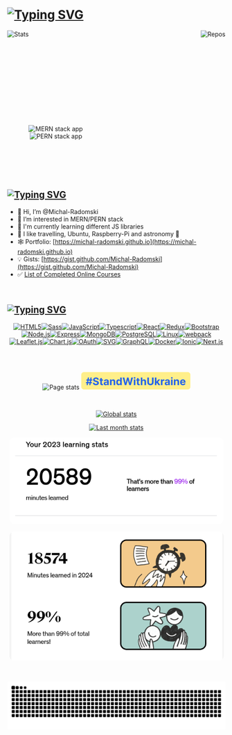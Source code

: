 <!-- Todo: https://github.com/vn7n24fzkq/github-profile-summary-cards -->
<!-- Todo: https://github.com/yoshi389111/github-profile-3d-contrib -->
<!-- Todo: add Turf.js, EJS ?? -->

<!-- # :fire: GitHub Languages and Stats -->

# [![Typing SVG](https://readme-typing-svg.demolab.com?font=Arial&weight=900&size=30&pause=1000&color=1F2823&vCenter=true&random=false&width=840&height=44&lines=%F0%9F%94%A5+GitHub+Languages+and+Stats)](https://git.io/typing-svg)

<a href="https://github.com/Michal-Radomski?tab=repositories">
  <img align="left" style="height: 260px" src="https://github-readme-stats.vercel.app/api/top-langs/?username=Michal-Radomski&layout=compact&langs_count=20&theme=buefy&exclude_repo=Udemy_Frontend_Courses&hide=Vue,Sass,Less,Markdown" alt="Stats"/>
</a>
<a href="https://github.com/Michal-Radomski?tab=repositories">
  <img align="right" style="height: 260px" src="https://github-readme-stats.vercel.app/api/?username=Michal-Radomski&count_private=true&theme=buefy&showicons=true&hide_rank=true&include_all_commits=false&show_icons=true" alt="Repos"/>
</a>

</br></br></br></br></br></br></br></br></br></br></br></br>

<a href="https://github.com/Michal-Radomski/MERN_with_Stripe_and_Sendgrid">
  <img align="left" width="395" src="https://github-readme-stats.vercel.app/api/pin/?username=Michal-Radomski&repo=MERN_with_Stripe_and_Sendgrid&show_owner=false" alt="MERN stack app"/>
</a>
<a href="https://github.com/Michal-Radomski/PERN_Stack_App">
  <img align="right" width="395" src="https://github-readme-stats.vercel.app/api/pin/?username=Michal-Radomski&repo=PERN_Stack_App&show_owner=false" alt="PERN stack app"/>
</a>

</br></br></br></br></br></br></br>

<!-- ## :man_technologist: About Me -->

## [![Typing SVG](https://readme-typing-svg.demolab.com?font=Arial&weight=700&size=22&pause=1000&color=1F2823&vCenter=true&random=false&width=840&height=33&lines=%F0%9F%91%A8%E2%80%8D%F0%9F%92%BB+About+Me)](https://git.io/typing-svg)

- :wave: Hi, I’m @Michal-Radomski
- 👀 I’m interested in MERN/PERN stack
- :brain: I'm currently learning different JS libraries
- :milky_way: I like travelling, Ubuntu, Raspberry-Pi and astronomy :telescope:
- :spider_web: Portfolio: [https://michal-radomski.github.io](https://michal-radomski.github.io)
- :bulb: Gists: [https://gist.github.com/Michal-Radomski](https://gist.github.com/Michal-Radomski)
- :white_check_mark:
  [List of Completed Online Courses](https://github.com/Michal-Radomski/Michal-Radomski/tree/main/Certificates)

</br>

<!-- ## :hammer_and_wrench: Languages, Technologies and Tools -->

## [![Typing SVG](https://readme-typing-svg.demolab.com?font=Arial&weight=700&size=22&pause=1000&color=1F2823&vCenter=true&random=false&width=840&height=33&lines=%F0%9F%9B%A0%EF%B8%8F+Languages%2C+Technologies+and+Tools)](https://git.io/typing-svg)

<div style="display: flex; flex-direction: row; flex-wrap: wrap; justify-content: center; align-items: center; align-content:center, gap: 4px">
<a href="https://www.w3.org/TR/html5" title="HTML5"><img src="https://github.com/get-icon/geticon/raw/master/icons/html-5.svg" alt="HTML5" width="34px" height="34px"></a>
<a href="https://sass-lang.com" title="Sass"><img src="https://github.com/get-icon/geticon/raw/master/icons/sass.svg" alt="Sass" width="34px" height="34px"></a>
<a href="https://developer.mozilla.org/en-US/docs/Web/JavaScript" title="JavaScript"><img src="https://github.com/get-icon/geticon/raw/master/icons/javascript.svg" alt="JavaScript" width="34px" height="34px"></a>
<a href="https://www.typescriptlang.org" title="Typescript"><img src="https://github.com/get-icon/geticon/raw/master/icons/typescript-icon.svg" alt="Typescript" width="34px" height="34px"></a>
<a href="https://reactjs.org" title="React"><img src="https://github.com/get-icon/geticon/raw/master/icons/react.svg" alt="React" width="34px" height="34px"></a>
<a href="https://redux.js.org" title="Redux"><img src="https://github.com/get-icon/geticon/raw/master/icons/redux.svg" alt="Redux" width="34px" height="34px"></a>
<a href="https://getbootstrap.com" title="Bootstrap"><img src="https://github.com/get-icon/geticon/raw/master/icons/bootstrap.svg" alt="Bootstrap" width="34px" height="34px"></a>
<a href="https://nodejs.org" title="Node.js"><img src="https://github.com/get-icon/geticon/raw/master/icons/nodejs-icon.svg" alt="Node.js" width="34px" height="34px"></a>
<a href="https://expressjs.com" title="Express"><img src="https://github.com/get-icon/geticon/raw/master/icons/express.svg" alt="Express" width="34px" height="34px"></a>
<a href="https://www.mongodb.org" title="MongoDB"><img src="https://github.com/get-icon/geticon/raw/master/icons/mongodb-icon.svg" alt="MongoDB" width="34px" height="34px"></a>
<a href="https://www.postgresql.org" title="PostgreSQL"><img src="https://github.com/get-icon/geticon/raw/master/icons/postgresql.svg" alt="PostgreSQL" width="34px" height="34px"></a>
<!-- <a href="https://www.firebase.com" title="Firebase"><img src="https://github.com/get-icon/geticon/raw/master/icons/firebase.svg" alt="Firebase" width="34px" height="34px"></a> -->
<!-- <a href="https://www.gnu.org/software/bash" title="Bash"><img src="https://github.com/get-icon/geticon/raw/master/icons/bash.svg" alt="Bash" width="34px" height="34px"></a> -->
<a href="https://www.linuxfoundation.org" title="Linux"><img src="https://github.com/get-icon/geticon/raw/master/icons/linux-tux.svg" alt="Linux" width="34px" height="34px"></a>
<a href="https://webpack.js.org" title="webpack"><img src="https://github.com/get-icon/geticon/raw/master/icons/webpack.svg" alt="webpack" width="34px" height="34px"></a>
<a href="https://leafletjs.com" title="Leaflet.js"><img src="https://github.com/get-icon/geticon/raw/master/icons/leafjet.svg" alt="Leaflet.js" width="34px" height="34px"></a>
<a href="https://www.chartjs.org" title="Chart.js"><img src="https://www.chartjs.org/img/chartjs-logo.svg" alt="Chart.js" width="44px" height="44px"></a>
<a href="https://oauth.net" title="OAuth"><img src="https://github.com/get-icon/geticon/raw/master/icons/oauth.svg" alt="OAuth" width="34px" height="34px"></a>
<a href="https://www.w3.org/Graphics/SVG" title="SVG"><img src="https://github.com/get-icon/geticon/raw/master/icons/svg.svg" alt="SVG" width="34px" height="34px"></a>
<a href="https://graphql.org" title="GraphQL"><img src="https://github.com/get-icon/geticon/raw/master/icons/graphql.svg" alt="GraphQL" width="34px" height="34px"></a>
<a href="https://www.docker.com" title="Docker"><img src="https://github.com/get-icon/geticon/raw/master/icons/docker-icon.svg" alt="Docker" width="34px" height="34px"></a>
<a href="https://ionicframework.com" title="Ionic"><img src="https://github.com/get-icon/geticon/raw/master/icons/ionic.svg" alt="Ionic" width="34px" height="34px"></a>
<a href="https://nextjs.org" title="Next.js"><img src="https://raw.githubusercontent.com/get-icon/geticon/master/icons/nextjs-icon.svg" alt="Next.js" width="34px" height="34px"></a>
</div>

</br></br>

<p align="center">
    <img src="https://hits.seeyoufarm.com/api/count/incr/badge.svg?url=https%3A%2F%2Fgithub.com/Michal-Radomski&count_bg=%238530D4&title_bg=%23515151&icon_color=%23FCC624&title=Profile+views%3A&edge_flat=false" alt="Page stats"/>
    <a href="https://stand-with-ukraine.pp.ua"><img src="https://raw.githubusercontent.com/vshymanskyy/StandWithUkraine/main/badges/StandWithUkraine.svg" alt="Stand With Ukraine"/></a>
</p>

</br>

<p align="center">
  <a href="https://github.com/Michal-Radomski/Michal-Radomski">
    <img src="https://streak-stats.demolab.com?user=Michal-Radomski&theme=default&date_format=j%20M%5B%20Y%5D" alt ="Global stats"/>
  </a>
</p>

<p align="center">
  <a href="https://github-readme-activity-graph.vercel.app/graph?username=Michal-Radomski&theme=github-light">
<img width="530px" height="auto" src="https://github-readme-activity-graph.vercel.app/graph?username=Michal-Radomski&theme=github-light" alt ="Last month stats">
  </a>
</p>

<p align="center">
  <img src="Media/Udemy_stats2023.png" alt="Udemy Stats" width="495px" height="auto" style="border-radius: 0.75rem"/>
</p>

<p align="center">
  <img src="Media/Udemy_stats2024.png" alt="Udemy Stats" width="495px" height="auto" style="border-radius: 0.75rem"/>
</p>

</br>

<!-- Snake svg/gif -->

![Snake animation](https://github.com/Michal-Radomski/Michal-Radomski/blob/output/github-contribution-grid-snake.svg)
